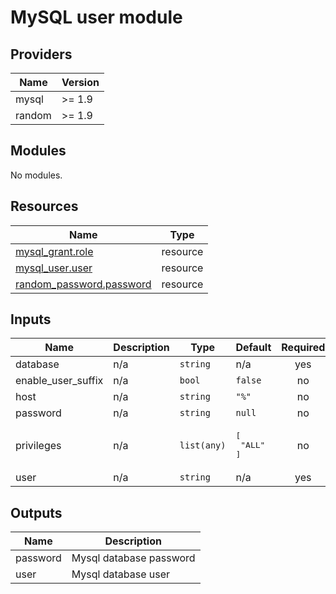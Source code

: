 # MySQL user module

<!-- BEGIN_TF_DOCS -->
## Providers

| Name | Version |
|------|---------|
| mysql | >= 1.9 |
| random | >= 1.9 |

## Modules

No modules.

## Resources

| Name | Type |
|------|------|
| [mysql_grant.role](https://registry.terraform.io/providers/terraform-providers/mysql/latest/docs/resources/grant) | resource |
| [mysql_user.user](https://registry.terraform.io/providers/terraform-providers/mysql/latest/docs/resources/user) | resource |
| [random_password.password](https://registry.terraform.io/providers/hashicorp/random/latest/docs/resources/password) | resource |

## Inputs

| Name | Description | Type | Default | Required |
|------|-------------|------|---------|:--------:|
| database | n/a | `string` | n/a | yes |
| enable\_user\_suffix | n/a | `bool` | `false` | no |
| host | n/a | `string` | `"%"` | no |
| password | n/a | `string` | `null` | no |
| privileges | n/a | `list(any)` | <pre>[<br>  "ALL"<br>]</pre> | no |
| user | n/a | `string` | n/a | yes |

## Outputs

| Name | Description |
|------|-------------|
| password | Mysql database password |
| user | Mysql database user |
<!-- END_TF_DOCS -->